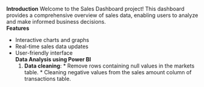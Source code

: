  **Introduction**
Welcome to the Sales Dashboard project! This dashboard provides a comprehensive overview of sales data, enabling users to analyze and make informed business decisions.<br>
**Features**<br>
* Interactive charts and graphs<br>
* Real-time sales data updates<br>
* User-friendly interface<br>
**Data Analysis using Power BI**
  1. **Data cleaning**: *  Remove rows containing null values in the markets table.
                        *  Cleaning negative values from the sales amount column of transactions table.
  
  

